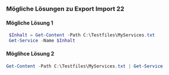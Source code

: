 ### Mögliche Lösungen zu Export Import 22

#### Mögliche Lösung 1
```powershell
 $Inhalt = Get-Content -Path C:\Testfiles\MyServices.txt
 Get-Service -Name $Inhalt
```

#### Möglihce Lösung 2
```powershell
Get-Content -Path C:\Testfiles\MyServices.txt | Get-Service
```